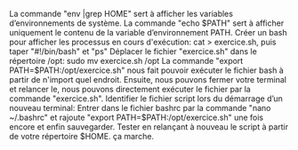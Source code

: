 La commande "env |grep HOME" sert à afficher les variables d’environnements de système.
La commande "echo $PATH" sert à afficher uniquement le contenu de la variable d’environnement PATH.
Créer un bash pour afficher les processus en cours d'exécution: cat > exercice.sh, puis taper "#!/bin/bash" et "ps"
Déplacer le fichier "exercice.sh" dans le répertoire /opt: sudo mv exercice.sh /opt
La commande "export PATH=$PATH:/opt/exercice.sh" nous fait pouvoir exécuter le fichier bash à partir de n'import quel endroit.
Ensuite, nous pouvons fermer votre terminal et relancer le, nous pouvons directement exécuter le fichier par la commande "exercice.sh".
Identifier le fichier script lors du démarrage d’un nouveau terminal: Entrer dans le fichier bashrc par la commande "nano ~/.bashrc" et rajoute "export PATH=$PATH:/opt/exercice.sh" une fois encore et enfin sauvegarder.
Tester en relançant à nouveau le script à partir de votre répertoire $HOME. ça marche.
